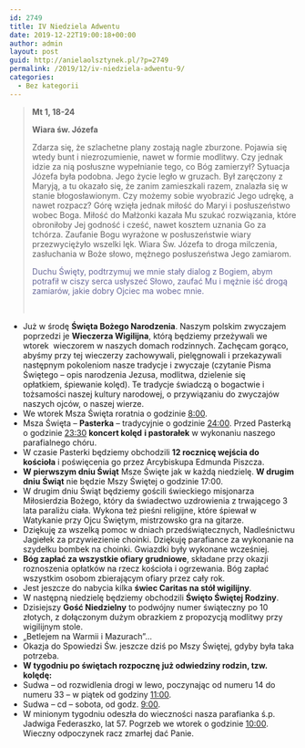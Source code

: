 ```yaml
---
id: 2749
title: IV Niedziela Adwentu
date: 2019-12-22T19:00:18+00:00
author: admin
layout: post
guid: http://anielaolsztynek.pl/?p=2749
permalink: /2019/12/iv-niedziela-adwentu-9/
categories:
  - Bez kategorii
---
```


> **Mt 1, 18-24**
>
> **Wiara św. Józefa**
>
> Zdarza się, że szlachetne plany zostają nagle zburzone. Pojawia się wtedy bunt i niezrozumienie, nawet w formie modlitwy. Czy jednak idzie za nią posłuszne wypełnianie tego, co Bóg zamierzył? Sytuacja Józefa była podobna. Jego życie legło w gruzach. Był zaręczony z Maryją, a tu okazało się, że zanim zamieszkali razem, znalazła się w stanie błogosławionym. Czy możemy sobie wyobrazić Jego udrękę, a nawet rozpacz? Górę wzięła jednak miłość do Maryi i posłuszeństwo wobec Boga. Miłość do Małżonki kazała Mu szukać rozwiązania, które obroniłoby Jej godność i cześć, nawet kosztem uznania Go za tchórza. Zaufanie Bogu wyrażone w posłuszeństwie wiary przezwyciężyło wszelki lęk. Wiara Św. Józefa to droga milczenia, zasłuchania w Boże słowo, mężnego posłuszeństwa Jego zamiarom.
>
> <span style="color: #666699;">Duchu Święty, podtrzymuj we mnie stały dialog z Bogiem, abym potrafił w ciszy serca usłyszeć Słowo, zaufać Mu i mężnie iść drogą zamiarów, jakie dobry Ojciec ma wobec mnie.</span>
>
> &nbsp;

- Już w środę **Święta Bożego Narodzenia**. Naszym polskim zwyczajem poprzedzi je **Wieczerza Wigilijna**, którą będziemy przeżywali we wtorek  wieczorem w naszych domach rodzinnych. Zachęcam gorąco, abyśmy przy tej wieczerzy zachowywali, pielęgnowali i przekazywali następnym pokoleniom nasze tradycje i zwyczaje (czytanie Pisma Świętego – opis narodzenia Jezusa, modlitwa, dzielenie się opłatkiem, śpiewanie kolęd). Te tradycje świadczą o bogactwie i tożsamości naszej kultury narodowej, o przywiązaniu do zwyczajów naszych ojców, o naszej wierze.
- We wtorek Msza Święta roratnia o godzinie <span style="text-decoration: underline;">8:00</span>.
- Msza Święta – **Pasterka** – tradycyjnie o godzinie <span style="text-decoration: underline;">24:00</span>. Przed Pasterką o godzinie <span style="text-decoration: underline;">23:30</span> **koncert kolęd** **i pastorałek** w wykonaniu naszego parafialnego chóru.
- W czasie Pasterki będziemy obchodzili **12 rocznicę wejścia do kościoła** i poświęcenia go przez Arcybiskupa Edmunda Piszcza.
- **W pierwszym dniu Świąt** Msze Święte jak w każdą niedzielę. **W drugim dniu** **Świąt** nie będzie Mszy Świętej o godzinie 17:00.
- W drugim dniu Świąt będziemy gościli świeckiego misjonarza Miłosierdzia Bożego, który da świadectwo uzdrowienia z trwającego 3 lata paraliżu ciała. Wykona też pieśni religijne, które śpiewał w Watykanie przy Ojcu Świętym, mistrzowsko gra na gitarze.
- Dziękuję za wszelką pomoc w dniach przedświątecznych, Nadleśnictwu Jagiełek za przywiezienie choinki. Dziękuję parafiance za wykonanie na szydełku bombek na choinki. Gwiazdki były wykonane wcześniej.
- **Bóg zapłać za wszystkie ofiary grudniowe**, składane przy okazji roznoszenia opłatków na rzecz kościoła i ogrzewania. Bóg zapłać wszystkim osobom zbierającym ofiary przez cały rok.
- Jest jeszcze do nabycia kilka **świec Caritas na stół wigilijny**.
- W następną niedzielę będziemy obchodzili **Święto Świętej Rodziny**.
- Dzisiejszy **Gość Niedzielny** to podwójny numer świąteczny po 10 złotych, z dołączonym dużym obrazkiem z propozycją modlitwy przy wigilijnym stole.
- &#8222;Betlejem na Warmii i Mazurach&#8221;&#8230;
- Okazja do Spowiedzi Św. jeszcze dziś po Mszy Świętej, gdyby była taka potrzeba.
- **W tygodniu po świętach rozpocznę już odwiedziny rodzin, tzw. kolędę:**
- Sudwa &#8211; od rozwidlenia drogi w lewo, poczynając od numeru 14 do numeru 33 &#8211; w piątek od godziny <span style="text-decoration: underline;">11:00</span>.
- Sudwa &#8211; cd &#8211; sobota, od godz. <span style="text-decoration: underline;">9:00</span>.
- W minionym tygodniu odeszła do wieczności nasza parafianka ś.p. Jadwiga Federaszko, lat 57. Pogrzeb we wtorek o godzinie <span style="text-decoration: underline;">10:00</span>. Wieczny odpoczynek racz zmarłej dać Panie.
